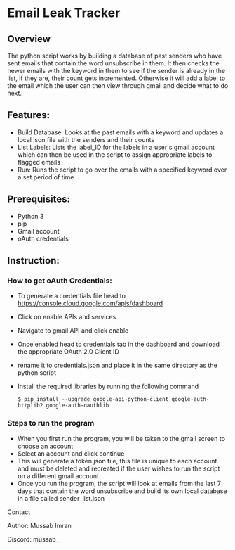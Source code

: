# Email Leak Tracker 

## Overview
The python script works by building a database of past senders who have sent emails that contain the word unsubscribe in them. It then checks the newer emails with the keyword in them to see if the sender is already in the list, if they are, their count gets incremented. Otherwise it will add a label to the email which the user can then view through gmail and decide what to do next.

## Features:
- Build Database: Looks at the past emails with a keyword and updates a local json file with the senders and their counts
- List Labels: Lists the label_ID for the labels in a user's gmail account which can then be used in the script to assign appropriate labels to flagged emails
- Run: Runs the script to go over the emails with a specified keyword over a set period of time

## Prerequisites:
- Python 3
- pip
- Gmail account
- oAuth credentials

## Instruction:
  ### How to get oAuth Credentials:
  - To generate a credentials file head to https://console.cloud.google.com/apis/dashboard
  - Click on enable APIs and services
  - Navigate to gmail API and click enable
  - Once enabled head to credentials tab in the dashboard and download the appropriate OAuth 2.0 Client ID
  - rename it to credentials.json and place it in the same directory as the python script
  - Install the required libraries by running the following command

    ``$ pip install --upgrade google-api-python-client google-auth-httplib2 google-auth-oauthlib``

  ### Steps to run the program
  - When you first run the program, you will be taken to the gmail screen to choose an account
  - Select an account and click continue
  - This will generate a token.json file, this file is unique to each account and must be deleted and recreated if the user wishes to run the script on a different gmail account
  - Once you run the program, the script will look at emails from the last 7 days that contain the word unsubscribe and build its own local database in a file called sender_list.json

Contact

Author: Mussab Imran

Discord: mussab__ 
